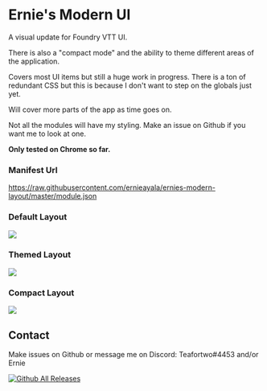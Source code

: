 # Ernie's Modern UI
A visual update for Foundry VTT UI.

There is also a "compact mode" and the ability to theme different areas of the application.

Covers most UI items but still a huge work in progress. There is a ton of redundant CSS but this is because I don't want to step on the globals just yet.

Will cover more parts of the app as time goes on.

Not all the modules will have my styling. Make an issue on Github if you want me to look at one.

**Only tested on Chrome so far.**

### Manifest Url
https://raw.githubusercontent.com/ernieayala/ernies-modern-layout/master/module.json

### Default Layout
<img src="https://github.com/ernieayala/ernies-modern-layout/raw/master/images/eml-default.jpg"
     style="max-width: 100%;" />

### Themed Layout
<img src="https://github.com/ernieayala/ernies-modern-layout/raw/master/images/eml-primary.jpg"
     style="max-width: 100%;" />

### Compact Layout
<img src="https://github.com/ernieayala/ernies-modern-layout/raw/master/images/eml-compact.jpg"
     style="max-width: 100%;" />

## Contact
Make issues on Github or message me on Discord: Teafortwo#4453 and/or Ernie

[![Github All Releases](https://img.shields.io/github/downloads/ernieayala/ernies-modern-layout/total.svg)]()

